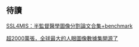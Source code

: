 ## 待讀
[SSL4MIS：半監督醫學圖像分割論文合集+benchmark](https://bangqu.com/9tbJy7.html?fbclid=IwAR1Qh7lEgklCnuwbgWrzO7qff9Tt7-kUq7J9U94LrErqdCIFMnIOuB5FVjI)

[超2000萬張，全球最大的人眼圖像數據集開源了](https://bangqu.com/Qton86.html?fbclid=IwAR1b8fShtBtJFQ7vwPhuzGhV3UwUeJUvgRJ5QEwbebdhSzFtIZlP2bxSp8I)
